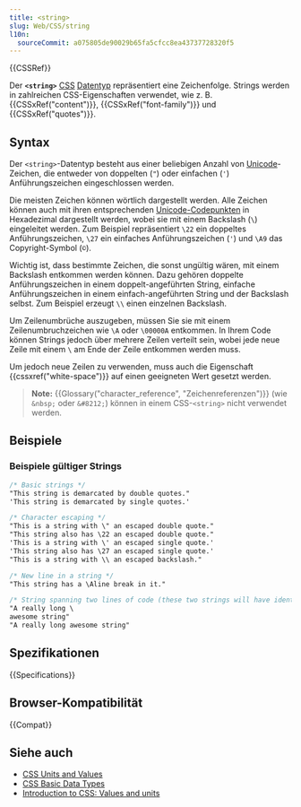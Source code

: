 ```yaml
---
title: <string>
slug: Web/CSS/string
l10n:
  sourceCommit: a075805de90029b65fa5cfcc8ea43737728320f5
---
```


{{CSSRef}}

Der **`<string>`** [CSS](/de/docs/Web/CSS) [Datentyp](/de/docs/Web/CSS/CSS_Values_and_Units/CSS_data_types) repräsentiert eine Zeichenfolge. Strings werden in zahlreichen CSS-Eigenschaften verwendet, wie z. B. {{CSSxRef("content")}}, {{CSSxRef("font-family")}} und {{CSSxRef("quotes")}}.

## Syntax

Der `<string>`-Datentyp besteht aus einer beliebigen Anzahl von [Unicode](https://en.wikipedia.org/wiki/Unicode)-Zeichen, die entweder von doppelten (`"`) oder einfachen (`'`) Anführungszeichen eingeschlossen werden.

Die meisten Zeichen können wörtlich dargestellt werden. Alle Zeichen können auch mit ihren entsprechenden [Unicode-Codepunkten](https://en.wikipedia.org/wiki/Unicode#Code_point_planes_and_blocks) in Hexadezimal dargestellt werden, wobei sie mit einem Backslash (`\`) eingeleitet werden. Zum Beispiel repräsentiert `\22` ein doppeltes Anführungszeichen, `\27` ein einfaches Anführungszeichen (`'`) und `\A9` das Copyright-Symbol (`©`).

Wichtig ist, dass bestimmte Zeichen, die sonst ungültig wären, mit einem Backslash entkommen werden können. Dazu gehören doppelte Anführungszeichen in einem doppelt-angeführten String, einfache Anführungszeichen in einem einfach-angeführten String und der Backslash selbst. Zum Beispiel erzeugt `\\` einen einzelnen Backslash.

Um Zeilenumbrüche auszugeben, müssen Sie sie mit einem Zeilenumbruchzeichen wie `\A` oder `\00000A` entkommen. In Ihrem Code können Strings jedoch über mehrere Zeilen verteilt sein, wobei jede neue Zeile mit einem `\` am Ende der Zeile entkommen werden muss.

Um jedoch neue Zeilen zu verwenden, muss auch die Eigenschaft {{cssxref("white-space")}} auf einen geeigneten Wert gesetzt werden.

> **Note:** {{Glossary("character_reference", "Zeichenreferenzen")}} (wie `&nbsp;` oder `&#8212;`) können in einem CSS-`<string>` nicht verwendet werden.

## Beispiele

### Beispiele gültiger Strings

```css
/* Basic strings */
"This string is demarcated by double quotes."
'This string is demarcated by single quotes.'

/* Character escaping */
"This is a string with \" an escaped double quote."
"This string also has \22 an escaped double quote."
'This is a string with \' an escaped single quote.'
'This string also has \27 an escaped single quote.'
"This is a string with \\ an escaped backslash."

/* New line in a string */
"This string has a \Aline break in it."

/* String spanning two lines of code (these two strings will have identical output) */
"A really long \
awesome string"
"A really long awesome string"
```

## Spezifikationen

{{Specifications}}

## Browser-Kompatibilität

{{Compat}}

## Siehe auch

- [CSS Units and Values](/de/docs/Web/CSS/CSS_Values_and_Units)
- [CSS Basic Data Types](/de/docs/Web/CSS/CSS_Values_and_Units/CSS_data_types)
- [Introduction to CSS: Values and units](/de/docs/Learn_web_development/Core/Styling_basics/Values_and_units)
